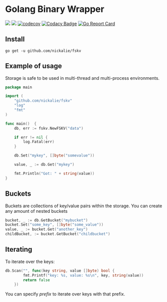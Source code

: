 # Golang Binary Wrapper

[![](https://img.shields.io/badge/docs-godoc-blue.svg)](https://godoc.org/github.com/nickalie/fskv)
[![](https://circleci.com/gh/nickalie/fskv.png?circle-token=4e9ad77c8463b3a34502ea66d47d35d22bd5eb65)](https://circleci.com/gh/nickalie/fskv)
[![codecov](https://codecov.io/gh/nickalie/fskv/branch/master/graph/badge.svg)](https://codecov.io/gh/nickalie/fskv)
[![Codacy Badge](https://api.codacy.com/project/badge/Grade/b631fcdb519c4ff3b998732e6d8f64d9)](https://www.codacy.com/app/nickalie/fskv?utm_source=github.com&amp;utm_medium=referral&amp;utm_content=nickalie/fskv&amp;utm_campaign=Badge_Grade)
[![Go Report Card](https://goreportcard.com/badge/github.com/nickalie/fskv)](https://goreportcard.com/report/github.com/nickalie/fskv)

## Install

```go get -u github.com/nickalie/fskv```

## Example of usage

Storage is safe to be used in multi-thread and multi-process environments.

```go
package main

import (
	"github.com/nickalie/fskv"
	"log"
	"fmt"
)

func main()  {
	db, err := fskv.NewFSKV("data")

	if err != nil {
		log.Fatal(err)
	}

	db.Set("mykey", []byte("somevalue"))

	value, _ := db.Get("mykey")

	fmt.Println("Got: " + string(value))
}
```

## Buckets

Buckets are collections of key/value pairs within the storage. You can create any amount of nested buckets

```go
bucket, _ := db.GetBucket("mybucket")
bucket.Set("some_key", []byte("some_value"))
value, _ := bucket.Get("another_key")
childBucket, := bucket.GetBucket("childbucket")
```

## Iterating

To iterate over the keys:

```go
db.Scan("", func(key string, value []byte) bool {
		fmt.Printf("key: %s, value: %s\n", key, string(value))
		return false
	})
```

You can specify *prefix* to iterate over keys with that prefix.
